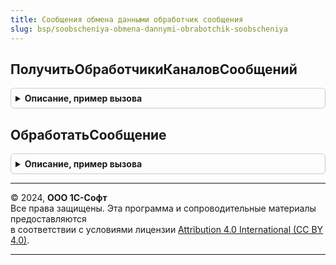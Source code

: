 ```yaml
---
title: Сообщения обмена данными обработчик сообщения
slug: bsp/soobscheniya-obmena-dannymi-obrabotchik-soobscheniya
---
```



## ПолучитьОбработчикиКаналовСообщений
<details style="margin: 1em 0; padding: 0.5em; border: 1px solid #ccc; border-radius: 6px;">

<summary style="font-weight: bold; cursor: pointer;">Описание, пример вызова</summary>

```bsl

// Получает список обработчиков сообщений, которые обрабатывает данная подсистема.
//
// Параметры:
//  Обработчики - ТаблицаЗначений - состав полей см. в ОбменСообщениями.НоваяТаблицаОбработчиковСообщений.
//
Процедура ПолучитьОбработчикиКаналовСообщений(Обработчики) Экспорт
```

Пример вызова
```bsl
СообщенияОбменаДаннымиОбработчикСообщения.ПолучитьОбработчикиКаналовСообщений(Обработчики) 
```
</details>

## ОбработатьСообщение
<details style="margin: 1em 0; padding: 0.5em; border: 1px solid #ccc; border-radius: 6px;">

<summary style="font-weight: bold; cursor: pointer;">Описание, пример вызова</summary>

```bsl

// Выполняет обработку тела сообщения из канала в соответствии с алгоритмом текущего канала сообщений.
//
// Параметры:
//  КаналСообщений - Строка - идентификатор канала сообщений, из которого получено сообщение.
//  ТелоСообщения  - Произвольный - тело сообщения, полученное из канала, которое подлежит обработке.
//  Отправитель    - ПланОбменаСсылка.ОбменСообщениями - конечная точка, которая является отправителем сообщения.
//
Процедура ОбработатьСообщение(КаналСообщений, ТелоСообщения, Отправитель) Экспорт
```

Пример вызова
```bsl
СообщенияОбменаДаннымиОбработчикСообщения.ОбработатьСообщение(КаналСообщений, ТелоСообщения, Отправитель) 
```
</details>

---

© 2024, **ООО 1С-Софт**  
Все права защищены. Эта программа и сопроводительные материалы предоставляются  
в соответствии с условиями лицензии [Attribution 4.0 International (CC BY 4.0)](https://creativecommons.org/licenses/by/4.0/legalcode).

---
